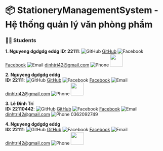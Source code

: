  # 📦 StationeryManagementSystem - Hệ thống quản lý văn phòng phẩm
### 🧑‍💼 Students


**1. Nguyeng dgdgdg eddg**
**ID:  22111**: ![GitHub](https://img.icons8.com/ios-filled/20/000000/github.png) [GitHub](https://github.com/tuoitho/) ![Facebook](https://img.icons8.com/ios-filled/20/000000/facebook--v1.png) [Facebook](https://www.facebook.com/tuoithodakhoc/) ![Email](https://img.icons8.com/ios-filled/20/000000/email.png) dinhtri42@gmail.com ![Phone](https://img.icons8.com/ios-filled/20/000000/phone.png) <img src="https://media.tenor.com/TAqs38FFJiwAAAAi/loading.gif" width="40" height="40" />


**2. Nguyeng dgdgdg eddg**  
**ID:  22111**: ![GitHub](https://img.icons8.com/ios-filled/20/000000/github.png) [GitHub](https://github.com/tuoitho/) ![Facebook](https://img.icons8.com/ios-filled/20/000000/facebook--v1.png) [Facebook](https://www.facebook.com/tuoithodakhoc/) ![Email](https://img.icons8.com/ios-filled/20/000000/email.png) dinhtri42@gmail.com ![Phone](https://img.icons8.com/ios-filled/20/000000/phone.png) <img src="https://media.tenor.com/TAqs38FFJiwAAAAi/loading.gif" width="40" height="40" />


**3. Lê Đình Trí**  
**ID:  22110442**: ![GitHub](https://img.icons8.com/ios-filled/20/000000/github.png) [GitHub](https://github.com/tuoitho/) ![Facebook](https://img.icons8.com/ios-filled/20/000000/facebook--v1.png) [Facebook](https://www.facebook.com/tuoithodakhoc/) ![Email](https://img.icons8.com/ios-filled/20/000000/email.png) dinhtri42@gmail.com ![Phone](https://img.icons8.com/ios-filled/20/000000/phone.png) 0362092749


**4. Nguyeng dgdgdg eddg**  
**ID:  22111**: ![GitHub](https://img.icons8.com/ios-filled/20/000000/github.png) [GitHub](https://github.com/tuoitho/) ![Facebook](https://img.icons8.com/ios-filled/20/000000/facebook--v1.png) [Facebook](https://www.facebook.com/tuoithodakhoc/) ![Email](https://img.icons8.com/ios-filled/20/000000/email.png) dinhtri42@gmail.com ![Phone](https://img.icons8.com/ios-filled/20/000000/phone.png) <img src="https://media.tenor.com/TAqs38FFJiwAAAAi/loading.gif" width="40" height="40" />
